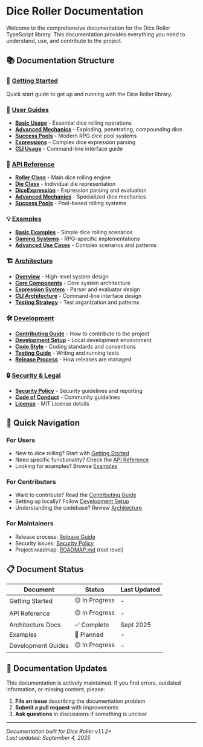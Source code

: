 # Dice Roller Documentation

Welcome to the comprehensive documentation for the Dice Roller TypeScript library. This documentation provides everything you need to understand, use, and contribute to the project.

## 📚 Documentation Structure

### 🚀 [Getting Started](guides/getting-started.md)

Quick start guide to get up and running with the Dice Roller library.

### 📖 [User Guides](guides/)

- **[Basic Usage](guides/basic-usage.md)** - Essential dice rolling operations
- **[Advanced Mechanics](guides/advanced-mechanics.md)** - Exploding, penetrating, compounding dice
- **[Success Pools](guides/success-pools.md)** - Modern RPG dice pool systems
- **[Expressions](guides/expressions.md)** - Complex dice expression parsing
- **[CLI Usage](guides/cli-usage.md)** - Command-line interface guide

### 🔧 [API Reference](api/)

- **[Roller Class](api/roller.md)** - Main dice rolling engine
- **[Die Class](api/die.md)** - Individual die representation
- **[DiceExpression](api/dice-expression.md)** - Expression parsing and evaluation
- **[Advanced Mechanics](api/advanced-mechanics.md)** - Specialized dice mechanics
- **[Success Pools](api/success-pools.md)** - Pool-based rolling systems

### 💡 [Examples](examples/)

- **[Basic Examples](examples/basic-examples.md)** - Simple dice rolling scenarios
- **[Gaming Systems](examples/gaming-systems.md)** - RPG-specific implementations
- **[Advanced Use Cases](examples/advanced-use-cases.md)** - Complex scenarios and patterns

### 🏗️ [Architecture](architecture/)

- **[Overview](architecture/overview.md)** - High-level system design
- **[Core Components](architecture/core-components.md)** - Core system architecture
- **[Expression System](architecture/expression-system.md)** - Parser and evaluator design
- **[CLI Architecture](architecture/cli-architecture.md)** - Command-line interface design
- **[Testing Strategy](architecture/testing-strategy.md)** - Test organization and patterns

### 🛠️ [Development](development/)

- **[Contributing Guide](development/contributing.md)** - How to contribute to the project
- **[Development Setup](development/setup.md)** - Local development environment
- **[Code Style](development/code-style.md)** - Coding standards and conventions
- **[Testing Guide](development/testing.md)** - Writing and running tests
- **[Release Process](development/release-process.md)** - How releases are managed

### 🔒 [Security & Legal](development/)

- **[Security Policy](development/security.md)** - Security guidelines and reporting
- **[Code of Conduct](development/code-of-conduct.md)** - Community guidelines
- **[License](development/license.md)** - MIT License details

## 🎯 Quick Navigation

### For Users

- New to dice rolling? Start with [Getting Started](guides/getting-started.md)
- Need specific functionality? Check the [API Reference](api/)
- Looking for examples? Browse [Examples](examples/)

### For Contributors  

- Want to contribute? Read the [Contributing Guide](development/contributing.md)
- Setting up locally? Follow [Development Setup](development/setup.md)
- Understanding the codebase? Review [Architecture](architecture/)

### For Maintainers

- Release process: [Release Guide](development/release-process.md)
- Security issues: [Security Policy](development/security.md)
- Project roadmap: [ROADMAP.md](../ROADMAP.md) (root level)

## 📋 Document Status

| Document | Status | Last Updated |
|----------|--------|--------------|
| Getting Started | 🟡 In Progress | - |
| API Reference | 🟡 In Progress | - |
| Architecture Docs | ✅ Complete | Sept 2025 |
| Examples | 🔴 Planned | - |
| Development Guides | 🟡 In Progress | - |

## 🔄 Documentation Updates

This documentation is actively maintained. If you find errors, outdated information, or missing content, please:

1. **File an issue** describing the documentation problem
2. **Submit a pull request** with improvements
3. **Ask questions** in discussions if something is unclear

---

*Documentation built for Dice Roller v1.1.2+*  
*Last updated: September 4, 2025*

